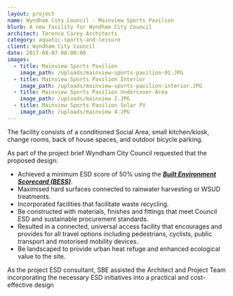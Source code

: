 ```yaml
---
layout: project
name: Wyndham City Council - Mainview Sports Pavilion
blurb: A new facility for Wyndham City Council
architect: Terence Carey Architects
category: aquatic-sports-and-leisure
client: Wyndham City Council
date: 2017-08-07 00:00:00
images:
  - title: Mainview Sports Pavilion
    image_path: /uploads/mainview-sports-pavilion-01.JPG
  - title: Mainview Sports Pavilion Interior
    image_path: /uploads/mainview-sports-pavilion-interior.JPG
  - title: Mainview Sports Pavilion Undercover Area
    image_path: /uploads/mainview 2.JPG
  - title: Mainview Sports Pavilion Solar PV
    image_path: /uploads/mainview 4.JPG
---
```



The facility consists of a conditioned Social Area, small kitchen/kiosk, change rooms, back of house spaces, and outdoor bicycle parking.

As part of the project brief Wyndham City Council requested that the proposed design:

* Achieved a minimum ESD score of 50% using the ***[Built Environment Scorecard (BESS)](http://www.bess.net.au/)***.
* Maximised hard surfaces connected to rainwater harvesting or WSUD treatments.
* Incorporated facilities that facilitate waste recycling.
* Be constructed with materials, finishes and fittings that meet Council ESD and sustainable procurement standards.
* Resulted in a connected, universal access facility that encourages and provides for all travel options including pedestrians, cyclists, public transport and motorised mobility devices.
* Be landscaped to provide urban heat refuge and enhanced ecological value to the site.

As the project ESD consultant, SBE assisted the Architect and Project Team incorporating the necessary ESD initiatives into a practical and cost-effective design

<div><div id="ftn1">&nbsp;</div></div>

<div id="ftn1">&nbsp;</div>